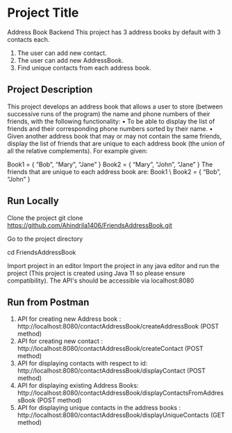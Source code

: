 # Project Title

Address Book Backend
This project has 3 address books by default with 3 contacts each. 
1) The user can add new contact.
2) The user can add new AddressBook.
3) Find unique contacts from each address book. 

## Project Description
This project develops an address book that allows a user to store (between
successive runs of the program) the name and phone numbers of their friends, with the
following functionality:
• To be able to display the list of friends and their corresponding phone numbers sorted
by their name.
• Given another address book that may or may not contain the same friends, display the
list of friends that are unique to each address book (the union of all the relative
complements). For example given:

Book1 = { “Bob”, “Mary”, “Jane” }
Book2 = { “Mary”, “John”, “Jane” }
The friends that are unique to each address book are:
Book1 \ Book2 = { “Bob”, “John” }

## Run Locally

Clone the project
  git clone https://github.com/Ahindrila1406/FriendsAddressBook.git


Go to the project directory

  cd FriendsAddressBook


Import project in an editor
  Import the project in any java editor and run the project (This project is created using Java 11 so please ensure compatibility). The API's should be accessible via localhost:8080

## Run from Postman

1) API for creating new Address book : http://localhost:8080/contactAddressBook/createAddressBook (POST method)
2) API for creating new contact : http://localhost:8080/contactAddressBook/createContact (POST method)
3) API for displaying contacts with respect to id: http://localhost:8080/contactAddressBook/displayContact (POST method)
4) API for displaying existing Address Books: http://localhost:8080/contactAddressBook/displayContactsFromAddressBook (POST method)
5) API for displaying unique contacts in the address books : http://localhost:8080/contactAddressBook/displayUniqueContacts (GET method)



